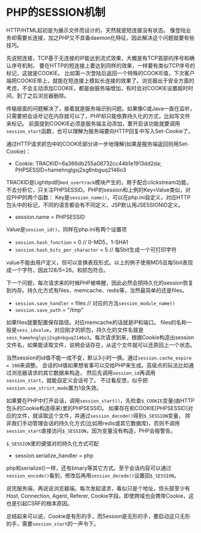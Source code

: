 PHP的SESSION机制
====
HTTP/HTML起初是为展示文件而设计的，天然就是短连接没有状态。
像登陆业务却需要长连接，加之PHP又不具备daemon化特征，因此解决这个问题就要有些技巧。

先说短连接，TCP基于无连接的IP能达到流式效果，大概是有TCP首部的序号和确认序号机制，
要在HTTP的短连接上要达到同样的效果，一样要有类似TCP序号的标记，这就是COOKIE。
比如第一次登陆后返回一个特殊的COOKIE值，下次客户端把COOKIE带上，就能在短连接上模拟长连接的效果了。浏览器出于安全方面的考虑，不会主动添加COOKIE，都是由服务端增加，有时会对COOKIE设置超时时间，到了之后浏览器删除。

传输层面的问题解决了，接着就是服务端识别问题。如果像C或Java一直在监听，只需要把会话号记在内存就可以了，PHP却只能依靠持久化的方式，比如写文件来标记。
前面提到COOKIE必须是服务端主动添加，要开启该功能就要调用`session_start`函数，也可以理解为服务端要向HTTP回复中写入Set-Cookie了。

通过HTTP请求抓包中的COOKIE部分进一步地理解(如果是服务端返回则用Set-Cookie)：

* Cookie: TRACKID=6a366db255a08732cc44b1e1913dd2da; PHPSESSID=hamehnglgsj2sg6nbguq2146o3

TRACKID是Lighttpd的`mod_usertrack`模块产生的，用于配合clickstream功能，不去分析它，只关注PHPSESSID。PHP的session和上例的Key=Value类似，对应PHP的两个函数：
Key是`session_name()`，可以在php.ini自定义，对应HTTP包头中的标记，不同的语言都会有不同定义，JSP默认用JSESSIONID定义。

* session.name = PHPSESSID

Value是`session_id()`，同样在php.ini有两个设置项

* `session.hash_function` = 0  // 0-MD5，1-SHA1
* `session.hash_bits_per_character` = 5 // 每5bit生成一个可打印字符

value不能由用户定义，但可以变换表现形式。以上的例子使用MD5且每5bit表现成一个字符，因此128/5=26。和抓包符合。

下一个问题，每次请求来的时候PHP被唤醒，因此必然会把持久化的session恢复到内存。持久化方式有files、memcache、redis等，当然最简单的还是files。

* `session.save_handler` = files  // 对应的方法`session_module_name()`
* `session.save_path` = "/tmp"

如果files就要配置保存路径。对应memcache的话就是IP和端口。
files的名称一般是`sess_idvalue`，对应刚才的抓包，持久化的文件名就是`sess_hamehnglgsj2sg6nbguq2146o3`。每次请求到来，根据Cookie构造出session文件名，如果能读取文件，说明会话存在，从这个文件就可以还原回上一个状态。

当然session的id值不能一成不变，默认3小时一换。通过`session.cache_expire = 180`来调整。
会话的id值如果想省事可以交给PHP来生成。高级点的玩法比如通过浏览器请求的其它数据来构造，
然后先调用`session_id`再调用`session_start`，就能自定义会话号了。
不过看反馈，似乎把`session.use_strict_mode`置为1会失效。

如果要在PHP中打开会话，调用`session_start()`，先检查`$_COOKIE`变量(由HTTP包头的Cookie构造得来)里的PHPSESSID。
如果存在和COOKIE[PHPSESSID]对应的文件，就读取这个文件，并通过`session_decode()`得到`$_SESSION`变量，
除非我们手动管理会话的持久化方式(比如用redis或其它数据库)，否则不调用`session_start`直接访问`$_SESSION`，因为变量没有构造，PHP会报警告。

`$_SESSION`里的键值对的持久化方式可配

* session.serialize_handler = php

php和serialize()一样，还有binary等其它方式。至于会话内容可以通过`session_encode()`看到，修改后再用`session_decode()`设置回`$_SESSION`。

说完服务端，再说说浏览器端。每次发起请求，看似只是个地址，但头部至少有Host, Connection, Agent, Referer, Cookie字段。即使跨域也会携带Cookie，这也是引起CSRF的根本原因。

总结起来可以说，Cookie是有形的手，而Session是无形的手，要启动这只无形的手，需要`session_start`的一声令下。
